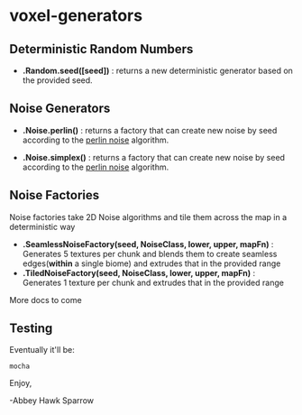 voxel-generators
================

Deterministic Random Numbers
----------------------------
- **.Random.seed([seed])** : returns a new deterministic generator based on the provided seed.

Noise Generators
---------------
- **.Noise.perlin()** : returns a factory that can create new noise by seed according to the [perlin noise](https://en.wikipedia.org/wiki/Perlin_noise) algorithm.

- **.Noise.simplex()** : returns a factory that can create new noise by seed according to the [perlin noise](https://en.wikipedia.org/wiki/Simplex_noise) algorithm.

Noise Factories
---------------
Noise factories take 2D Noise algorithms and tile them across the map in a deterministic way

- **.SeamlessNoiseFactory(seed, NoiseClass, lower, upper, mapFn)** : Generates 5 textures per chunk and blends them to create seamless edges(**within** a single biome) and extrudes that in the provided range
- **.TiledNoiseFactory(seed, NoiseClass, lower, upper, mapFn)** : Generates 1 texture per chunk and extrudes that in the provided range

More docs to come

Testing
-------
Eventually it'll be:

    mocha

Enjoy,

 -Abbey Hawk Sparrow
